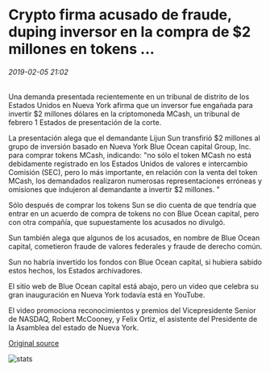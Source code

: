 # Crypto firma acusado de fraude, duping inversor en la compra de $2 millones en tokens ...

###### 2019-02-05 21:02

Una demanda presentada recientemente en un tribunal de distrito de los Estados Unidos en Nueva York afirma que un inversor fue engañada para invertir $2 millones dólares en la criptomoneda MCash, un tribunal de febrero 1 Estados de presentación de la corte.

La presentación alega que el demandante Lijun Sun transfirió $2 millones al grupo de inversión basado en Nueva York Blue Ocean capital Group, Inc. para comprar tokens MCash, indicando: "no sólo el token MCash no está debidamente registrado en los Estados Unidos de valores e intercambio Comisión (SEC), pero lo más importante, en relación con la venta del token MCash, los demandados realizaron numerosas representaciones erróneas y omisiones que indujeron al demandante a invertir $2 millones. "

Sólo después de comprar los tokens Sun se dio cuenta de que tendría que entrar en un acuerdo de compra de tokens no con Blue Ocean capital, pero con otra compañía, que supuestamente los acusados no divulgó.

Sun también alega que algunos de los acusados, en nombre de Blue Ocean capital, cometieron fraude de valores federales y fraude de derecho común.

Sun no habría invertido los fondos con Blue Ocean capital, si hubiera sabido estos hechos, los Estados archivadores.

El sitio web de Blue Ocean capital está abajo, pero un video que celebra su gran inauguración en Nueva York todavía está en YouTube.

El video promociona reconocimientos y premios del Vicepresidente Senior de NASDAQ, Robert McCooney, y Felix Ortiz, el asistente del Presidente de la Asamblea del estado de Nueva York.

[Original source](https://cointelegraph.com/news/crypto-firm-accused-of-fraud-duping-investor-into-buying-2-million-in-tokens)

![stats](https://c.statcounter.com/11760860/0/a89fa40b/1/ "stats")